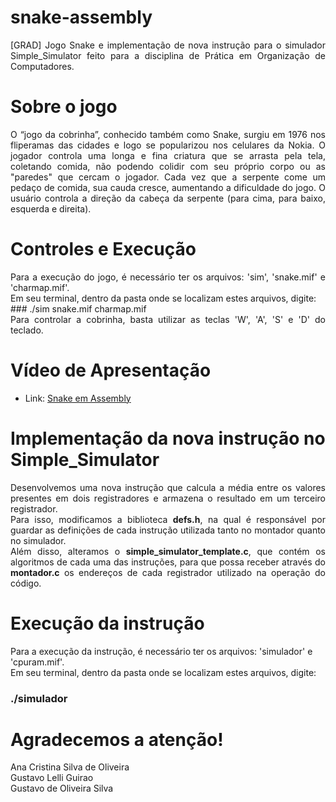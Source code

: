 # snake-assembly
<html>
  <body>
    <div align = "justify">
      [GRAD] Jogo Snake e implementação de nova instrução para o simulador Simple_Simulator feito para a disciplina de Prática em Organização de Computadores.
    </div>
  </body>
</html>

# Sobre o jogo
<html>
  <body>
    <div align = "justify">
      O  “jogo da cobrinha”, conhecido também como Snake, surgiu em 1976 nos fliperamas das cidades e logo se popularizou nos celulares da Nokia. O jogador controla uma longa e fina criatura que se arrasta pela tela, coletando comida, não podendo colidir com seu próprio corpo ou as "paredes" que cercam o jogador. Cada vez que a serpente come um pedaço de comida, sua cauda cresce, aumentando a dificuldade do jogo. O usuário controla a direção da cabeça da serpente (para cima, para baixo, esquerda e direita).
    </div>
  </body>
</html>

# Controles e Execução
<html>
  <body>
    <div align = "justify">
      Para a execução do jogo, é necessário ter os arquivos: 'sim', 'snake.mif' e 'charmap.mif'.<br>
Em seu terminal, dentro da pasta onde se localizam estes arquivos, digite:</br>
### ./sim snake.mif charmap.mif 
<br>
Para controlar a cobrinha, basta utilizar as teclas 'W', 'A', 'S' e 'D' do teclado.
    </div>
  </body>
</html>

# Vídeo de Apresentação 
- Link: <a href="https://youtu.be/KbJyrjb6QG8">Snake em Assembly</a>

# Implementação da nova instrução no Simple_Simulator
<html>
  <body>
    <div align = "justify">
      Desenvolvemos uma nova instrução que calcula a média entre os valores presentes em dois registradores e armazena o resultado em um terceiro registrador.<br>
      Para isso, modificamos a biblioteca <b>defs.h</b>, na qual é responsável por guardar as definições de cada instrução utilizada tanto no montador quanto no simulador.<br>
      Além disso, alteramos o <b>simple_simulator_template.c</b>, que contém os algoritmos de cada uma das instruções, para que possa receber através do <b>montador.c</b> os endereços de cada registrador utilizado na operação do código.
    </div>
  </body>
</html>
  
# Execução da instrução
Para a execução da instrução, é necessário ter os arquivos: 'simulador' e 'cpuram.mif'.<br>
Em seu terminal, dentro da pasta onde se localizam estes arquivos, digite: <br>
### ./simulador

# Agradecemos a atenção!
Ana Cristina Silva de Oliveira<br>
Gustavo Lelli Guirao<br>
Gustavo de Oliveira Silva
